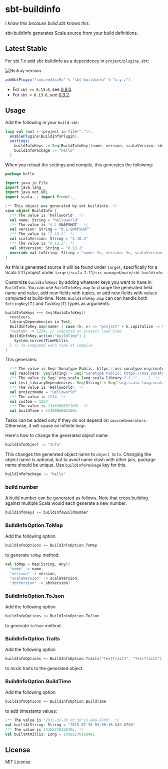 sbt-buildinfo
=============

*I know this because build.sbt knows this.*

sbt-buildinfo generates Scala source from your build definitions.

Latest Stable
-------------

For sbt 1.x add sbt-buildinfo as a dependency in `project/plugins.sbt`:

![Bintray version](https://img.shields.io/bintray/v/eed3si9n/sbt-plugins/sbt-buildinfo.svg)

```scala
addSbtPlugin("com.eed3si9n" % "sbt-buildinfo" % "x.y.z")
```

- For `sbt >= 0.13.6`, see [0.9.0](https://github.com/sbt/sbt-buildinfo/tree/v0.9.0).
- For `sbt < 0.13.6`, see [0.3.2](https://github.com/sbt/sbt-buildinfo/tree/0.3.2).

Usage
-----

Add the following in your `build.sbt`:

```scala
lazy val root = (project in file(".")).
  enablePlugins(BuildInfoPlugin).
  settings(
    buildInfoKeys := Seq[BuildInfoKey](name, version, scalaVersion, sbtVersion),
    buildInfoPackage := "hello"
  )
```

When you reload the settings and compile, this generates the following:

```scala
package hello

import java.io.File
import java.lang._
import java.net.URL
import scala._; import Predef._

/** This object was generated by sbt-buildinfo. */
case object BuildInfo {
  /** The value is "helloworld". */
  val name: String = "helloworld"
  /** The value is "0.1-SNAPSHOT". */
  val version: String = "0.1-SNAPSHOT"
  /** The value is "2.10.3". */
  val scalaVersion: String = "2.10.3"
  /** The value is "0.13.2". */
  val sbtVersion: String = "0.13.2"
  override val toString: String = "name: %s, version: %s, scalaVersion: %s, sbtVersion: %s" format (name, version, scalaVersion, sbtVersion)
}
```

As this is generated source it will be found under `target`, specifically for a Scala 2.11 project under `target/scala-2.11/src_managed/main/sbt-buildinfo`

Customize `buildInfoKeys` by adding whatever keys you want to have in `BuildInfo`. You can use `BuildInfoKey.map` to change the generated field name and value, add new fields with tuples, or add new fields with values computed at build-time. Note: `BuildInfoKey.map` can can handle both `SettingKey[T]` and `TaskKey[T]` types as arguments:

```scala
buildInfoKeys ++= Seq[BuildInfoKey](
  resolvers,
  libraryDependencies in Test,
  BuildInfoKey.map(name) { case (k, v) => "project" + k.capitalize -> v.capitalize },
  "custom" -> 1234, // computed at project load time
  BuildInfoKey.action("buildTime") {
    System.currentTimeMillis
  } // re-computed each time at compile
)
```

This generates:

```scala
  /** The value is Seq("Sonatype Public: https://oss.sonatype.org/content/groups/public"). */
  val resolvers: Seq[String] = Seq("Sonatype Public: https://oss.sonatype.org/content/groups/public")
  /** The value is Seq("org.scala-lang:scala-library:2.9.1", ...). */
  val test_libraryDependencies: Seq[String] = Seq("org.scala-lang:scala-library:2.9.1", ...)
  /** The value is "Helloworld". */
  val projectName = "Helloworld"
  /** The value is 1234. */
  val custom = 1234
  /** The value is 1346906092160L. */
  val buildTime = 1346906092160L
```

Tasks can be added only if they do not depend on `sourceGenerators`. Otherwise, it will cause an infinite loop.

Here's how to change the generated object name:

```scala
buildInfoObject := "Info"
```

This changes the generated object name to `object Info`. Changing the object name is optional, but to avoid name clash with other jars, package name should be unique. Use `buildInfoPackage` key for this.

```scala
buildInfoPackage := "hello"
```

### build number

A build number can be generated as follows. Note that cross building against multiple Scala would each generate a new number.

```scala
buildInfoKeys += buildInfoBuildNumber
```

### BuildInfoOption.ToMap

Add the following option

```scala
buildInfoOptions += BuildInfoOption.ToMap
```

to generate `toMap` method:

```scala
val toMap = Map[String, Any](
  "name" -> name,
  "version" -> version,
  "scalaVersion" -> scalaVersion,
  "sbtVersion" -> sbtVersion)
```

### BuildInfoOption.ToJson

Add the following option

```scala
buildInfoOptions += BuildInfoOption.ToJson
```

to generate `toJson` method.

### BuildInfoOption.Traits

Add the following option

```scala
buildInfoOptions += BuildInfoOption.Traits("TestTrait1", "TestTrait2")
```

to mixin traits to the generated object.

### BuildInfoOption.BuildTime

Add the following option

```scala
buildInfoOptions += BuildInfoOption.BuildTime
```

to add timestamp values:

```scala
/** The value is "2015-07-30 03:30:16.849-0700". */
val builtAtString: String = "2015-07-30 03:30:16.849-0700"
/** The value is 1438227016849L. */
val builtAtMillis: Long = 1438227016849L
```

License
-------

MIT License
